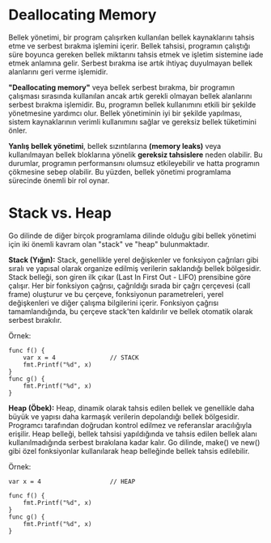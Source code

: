 # Deallocating Memory

Bellek yönetimi, bir program çalışırken kullanılan bellek kaynaklarını tahsis etme ve serbest bırakma işlemini içerir. Bellek tahsisi, programın çalıştığı süre boyunca gereken bellek miktarını tahsis etmek ve işletim sistemine iade etmek anlamına gelir. Serbest bırakma ise artık ihtiyaç duyulmayan bellek alanlarını geri verme işlemidir.

**"Deallocating memory"** veya bellek serbest bırakma, bir programın çalışması sırasında kullanılan ancak artık gerekli olmayan bellek alanlarını serbest bırakma işlemidir. Bu, programın bellek kullanımını etkili bir şekilde yönetmesine yardımcı olur. Bellek yönetiminin iyi bir şekilde yapılması, sistem kaynaklarının verimli kullanımını sağlar ve gereksiz bellek tüketimini önler.

**Yanlış bellek yönetimi**, bellek sızıntılarına **(memory leaks)** veya kullanılmayan bellek bloklarına yönelik **gereksiz tahsislere** neden olabilir. Bu durumlar, programın performansını olumsuz etkileyebilir ve hatta programın çökmesine sebep olabilir. Bu yüzden, bellek yönetimi programlama sürecinde önemli bir rol oynar.

# Stack vs. Heap

Go dilinde de diğer birçok programlama dilinde olduğu gibi bellek yönetimi için iki önemli kavram olan "stack" ve "heap" bulunmaktadır.

**Stack (Yığın):** Stack, genellikle yerel değişkenler ve fonksiyon çağrıları gibi sıralı ve yapısal olarak organize edilmiş verilerin saklandığı bellek bölgesidir. Stack belleği, son giren ilk çıkar (Last In First Out - LIFO) prensibine göre çalışır. Her bir fonksiyon çağrısı, çağrıldığı sırada bir çağrı çerçevesi (call frame) oluşturur ve bu çerçeve, fonksiyonun parametreleri, yerel değişkenleri ve diğer çalışma bilgilerini içerir. Fonksiyon çağrısı tamamlandığında, bu çerçeve stack'ten kaldırılır ve bellek otomatik olarak serbest bırakılır.

Örnek:

```
func f() {
    var x = 4               // STACK
    fmt.Printf("%d", x)
}
func g() {
    fmt.Printf("%d", x)
}
```

**Heap (Öbek):** Heap, dinamik olarak tahsis edilen bellek ve genellikle daha büyük ve yapısı daha karmaşık verilerin depolandığı bellek bölgesidir. Programcı tarafından doğrudan kontrol edilmez ve referanslar aracılığıyla erişilir. Heap belleği, bellek tahsisi yapıldığında ve tahsis edilen bellek alanı kullanılmadığında serbest bırakılana kadar kalır. Go dilinde, make() ve new() gibi özel fonksiyonlar kullanılarak heap belleğinde bellek tahsis edilebilir.

Örnek:

```
var x = 4                   // HEAP

func f() {
    fmt.Printf("%d", x)
}
func g() {
    fmt.Printf("%d", x)
}
```
